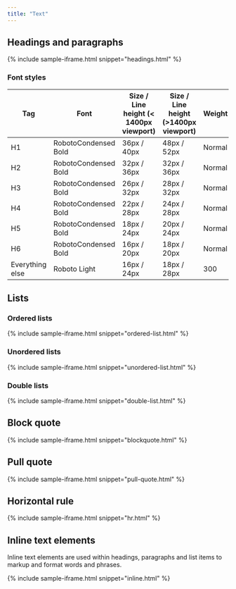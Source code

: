 ```yaml
---
title: "Text"
---
```


## Headings and paragraphs

{% include sample-iframe.html snippet="headings.html" %}

### Font styles

| Tag             | Font                 | Size / Line height \(< 1400px viewport\) | Size / Line height \(>1400px viewport\) | Weight |
|-----------------|----------------------|------------------------------------------|-----------------------------------------|--------|
| H1              | RobotoCondensed Bold | 36px / 40px                              | 48px / 52px                             | Normal |
| H2              | RobotoCondensed Bold | 32px / 36px                              | 32px / 36px                             | Normal |
| H3              | RobotoCondensed Bold | 26px / 32px                              | 28px / 32px                             | Normal |
| H4              | RobotoCondensed Bold | 22px / 28px                              | 24px / 28px                             | Normal |
| H5              | RobotoCondensed Bold | 18px / 24px                              | 20px / 24px                             | Normal |
| H6              | RobotoCondensed Bold | 16px / 20px                              | 18px / 20px                             | Normal |
| Everything else | Roboto Light         | 16px / 24px                              | 18px / 28px                             | 300    |

## Lists

### Ordered lists

{% include sample-iframe.html snippet="ordered-list.html" %}

### Unordered lists

{% include sample-iframe.html snippet="unordered-list.html" %}

### Double lists

{% include sample-iframe.html snippet="double-list.html" %}

## Block quote

{% include sample-iframe.html snippet="blockquote.html" %}

## Pull quote

{% include sample-iframe.html snippet="pull-quote.html" %}

## Horizontal rule

{% include sample-iframe.html snippet="hr.html" %}

## Inline text elements

Inline text elements are used within headings, paragraphs and list items to markup and format words and phrases.

{% include sample-iframe.html snippet="inline.html" %}
